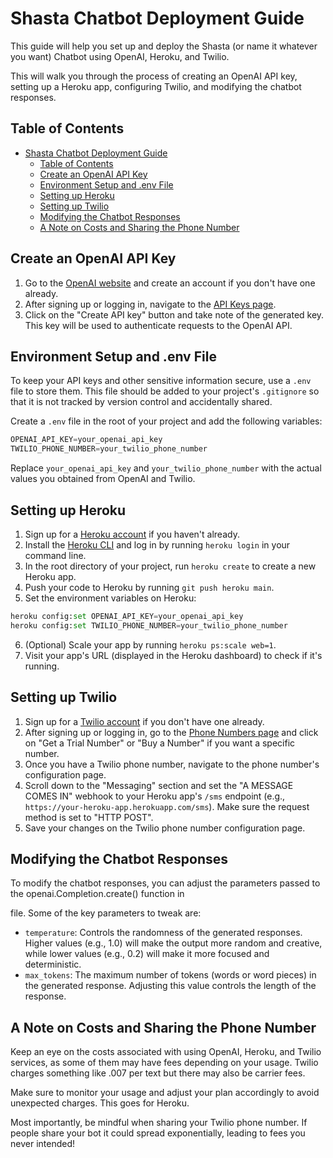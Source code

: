 # Shasta Chatbot Deployment Guide

This guide will help you set up and deploy the Shasta (or name it whatever you want) Chatbot using OpenAI, Heroku, and Twilio. 

This will walk you through the process of creating an OpenAI API key, setting up a Heroku app, configuring Twilio, and modifying the chatbot responses.

## Table of Contents

- [Shasta Chatbot Deployment Guide](#shasta-chatbot-deployment-guide)
  - [Table of Contents](#table-of-contents)
  - [Create an OpenAI API Key](#create-an-openai-api-key)
  - [Environment Setup and .env File](#environment-setup-and-env-file)
  - [Setting up Heroku](#setting-up-heroku)
  - [Setting up Twilio](#setting-up-twilio)
  - [Modifying the Chatbot Responses](#modifying-the-chatbot-responses)
  - [A Note on Costs and Sharing the Phone Number](#a-note-on-costs-and-sharing-the-phone-number)

## Create an OpenAI API Key

1. Go to the [OpenAI website](https://beta.openai.com/signup) and create an account if you don't have one already.
2. After signing up or logging in, navigate to the [API Keys page](https://beta.openai.com/account/api-keys).
3. Click on the "Create API key" button and take note of the generated key. This key will be used to authenticate requests to the OpenAI API.

## Environment Setup and .env File

To keep your API keys and other sensitive information secure, use a `.env` file to store them. This file should be added to your project's `.gitignore` so that it is not tracked by version control and accidentally shared.

Create a `.env` file in the root of your project and add the following variables:

```python
OPENAI_API_KEY=your_openai_api_key
TWILIO_PHONE_NUMBER=your_twilio_phone_number
```


Replace `your_openai_api_key` and `your_twilio_phone_number` with the actual values you obtained from OpenAI and Twilio.

## Setting up Heroku

1. Sign up for a [Heroku account](https://signup.heroku.com/) if you haven't already.
2. Install the [Heroku CLI](https://devcenter.heroku.com/articles/heroku-cli) and log in by running `heroku login` in your command line.
3. In the root directory of your project, run `heroku create` to create a new Heroku app.
4. Push your code to Heroku by running `git push heroku main`.
5. Set the environment variables on Heroku:
```python
heroku config:set OPENAI_API_KEY=your_openai_api_key
heroku config:set TWILIO_PHONE_NUMBER=your_twilio_phone_number
```


6. (Optional) Scale your app by running `heroku ps:scale web=1`.
7. Visit your app's URL (displayed in the Heroku dashboard) to check if it's running.

## Setting up Twilio

1. Sign up for a [Twilio account](https://www.twilio.com/try-twilio) if you don't have one already.
2. After signing up or logging in, go to the [Phone Numbers page](https://www.twilio.com/console/phone-numbers/incoming) and click on "Get a Trial Number" or "Buy a Number" if you want a specific number.
3. Once you have a Twilio phone number, navigate to the phone number's configuration page.
4. Scroll down to the "Messaging" section and set the "A MESSAGE COMES IN" webhook to your Heroku app's `/sms` endpoint (e.g., `https://your-heroku-app.herokuapp.com/sms`). Make sure the request method is set to "HTTP POST".
5. Save your changes on the Twilio phone number configuration page.

## Modifying the Chatbot Responses
To modify the chatbot responses, you can adjust the parameters passed to the openai.Completion.create() function in

file. Some of the key parameters to tweak are:

- `temperature`: Controls the randomness of the generated responses. Higher values (e.g., 1.0) will make the output more random and creative, while lower values (e.g., 0.2) will make it more focused and deterministic.
- `max_tokens`: The maximum number of tokens (words or word pieces) in the generated response. Adjusting this value controls the length of the response.

## A Note on Costs and Sharing the Phone Number

Keep an eye on the costs associated with using OpenAI, Heroku, and Twilio services, as some of them may have fees depending on your usage. Twilio charges something like .007 per text but there may also be carrier fees. 

Make sure to monitor your usage and adjust your plan accordingly to avoid unexpected charges. This goes for Heroku. 

Most importantly, be mindful when sharing your Twilio phone number. If people share your bot it could spread exponentially, leading to fees you never intended!
